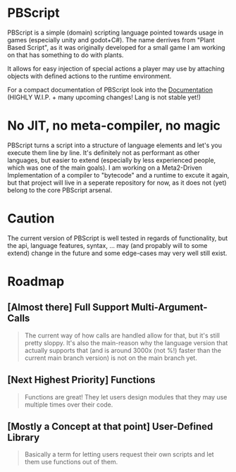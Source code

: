 # PBScript

PBScript is a simple (domain) scripting language pointed towards usage in games (especially unity and godot+C#).
The name derrives from "Plant Based Script", as it was originally developed for a small game I am working on that has something to do with plants.

It allows for easy injection of special actions a player may use by attaching objects with defined actions to the runtime environment.

For a compact documentation of PBScript look into the [Documentation](Documentation/Index.html) (HIGHLY W.I.P. + many upcoming changes! Lang is not stable yet!)

# No JIT, no meta-compiler, no magic
PBScript turns a script into a structure of language elements and let's you execute them line by line. It's definitely not as performant as other languages, but easier to extend (especially by less experienced people, which was one of the main goals). I am working on a Meta2-Driven Implementation of a compiler to "bytecode" and a runtime to excute it again, but that project will live in a seperate repository for now, as it does not (yet) belong to the core PBScript arsenal.


# Caution
The current version of PBScript is well tested in regards of functionality, but the api, language features, syntax, ... may (and propably will to some extend) change in the future and some edge-cases may very well still exist.


# Roadmap

## \[Almost there] Full Support Multi-Argument-Calls
> The current way of how calls are handled allow for that, but it's still pretty sloppy. It's also the main-reason why the language version that actually supports that (and is around 3000x (not %!) faster than the current main branch version) is not on the main branch yet.

## \[Next Highest Priority] Functions
> Functions are great! They let users design modules that they may use multiple times over their code.

## \[Mostly a Concept at that point] User-Defined Library
> Basically a term for letting users request their own scripts and let them use functions out of them.
